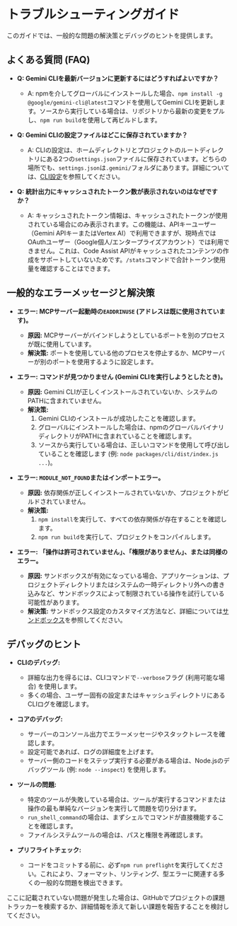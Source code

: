 # トラブルシューティングガイド

このガイドでは、一般的な問題の解決策とデバッグのヒントを提供します。

## よくある質問 (FAQ)

- **Q: Gemini CLIを最新バージョンに更新するにはどうすればよいですか？**

  - A: npmを介してグローバルにインストールした場合、`npm install -g @google/gemini-cli@latest`コマンドを使用してGemini CLIを更新します。ソースから実行している場合は、リポジトリから最新の変更をプルし、`npm run build`を使用して再ビルドします。

- **Q: Gemini CLIの設定ファイルはどこに保存されていますか？**

  - A: CLIの設定は、ホームディレクトリとプロジェクトのルートディレクトリにある2つの`settings.json`ファイルに保存されています。どちらの場所でも、`settings.json`は`.gemini/`フォルダにあります。詳細については、[CLI設定](./cli/configuration.md)を参照してください。

- **Q: 統計出力にキャッシュされたトークン数が表示されないのはなぜですか？**

  - A: キャッシュされたトークン情報は、キャッシュされたトークンが使用されている場合にのみ表示されます。この機能は、APIキーユーザー（Gemini APIキーまたはVertex AI）で利用できますが、現時点ではOAuthユーザー（Google個人/エンタープライズアカウント）では利用できません。これは、Code Assist APIがキャッシュされたコンテンツの作成をサポートしていないためです。`/stats`コマンドで合計トークン使用量を確認することはできます。

## 一般的なエラーメッセージと解決策

- **エラー: MCPサーバー起動時の`EADDRINUSE` (アドレスは既に使用されています)。**

  - **原因:** MCPサーバーがバインドしようとしているポートを別のプロセスが既に使用しています。
  - **解決策:**
    ポートを使用している他のプロセスを停止するか、MCPサーバーが別のポートを使用するように設定します。

- **エラー: コマンドが見つかりません (Gemini CLIを実行しようとしたとき)。**

  - **原因:** Gemini CLIが正しくインストールされていないか、システムのPATHに含まれていません。
  - **解決策:**
    1. Gemini CLIのインストールが成功したことを確認します。
    2. グローバルにインストールした場合は、npmのグローバルバイナリディレクトリがPATHに含まれていることを確認します。
    3. ソースから実行している場合は、正しいコマンドを使用して呼び出していることを確認します (例: `node packages/cli/dist/index.js ...`)。

- **エラー: `MODULE_NOT_FOUND`またはインポートエラー。**

  - **原因:** 依存関係が正しくインストールされていないか、プロジェクトがビルドされていません。
  - **解決策:**
    1. `npm install`を実行して、すべての依存関係が存在することを確認します。
    2. `npm run build`を実行して、プロジェクトをコンパイルします。

- **エラー: 「操作は許可されていません」、「権限がありません」、または同様のエラー。**

  - **原因:** サンドボックスが有効になっている場合、アプリケーションは、プロジェクトディレクトリまたはシステムの一時ディレクトリ外への書き込みなど、サンドボックスによって制限されている操作を試行している可能性があります。
  - **解決策:** サンドボックス設定のカスタマイズ方法など、詳細については[サンドボックス](./cli/configuration.md#sandboxing)を参照してください。

## デバッグのヒント

- **CLIのデバッグ:**

  - 詳細な出力を得るには、CLIコマンドで`--verbose`フラグ (利用可能な場合) を使用します。
  - 多くの場合、ユーザー固有の設定またはキャッシュディレクトリにあるCLIログを確認します。

- **コアのデバッグ:**

  - サーバーのコンソール出力でエラーメッセージやスタックトレースを確認します。
  - 設定可能であれば、ログの詳細度を上げます。
  - サーバー側のコードをステップ実行する必要がある場合は、Node.jsのデバッグツール (例: `node --inspect`) を使用します。

- **ツールの問題:**

  - 特定のツールが失敗している場合は、ツールが実行するコマンドまたは操作の最も単純なバージョンを実行して問題を切り分けます。
  - `run_shell_command`の場合は、まずシェルでコマンドが直接機能することを確認します。
  - ファイルシステムツールの場合は、パスと権限を再確認します。

- **プリフライトチェック:**
  - コードをコミットする前に、必ず`npm run preflight`を実行してください。これにより、フォーマット、リンティング、型エラーに関連する多くの一般的な問題を検出できます。

ここに記載されていない問題が発生した場合は、GitHubでプロジェクトの課題トラッカーを検索するか、詳細情報を添えて新しい課題を報告することを検討してください。 